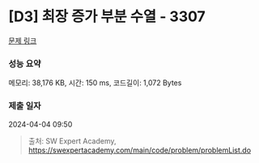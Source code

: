 # [D3] 최장 증가 부분 수열 - 3307 

[문제 링크](https://swexpertacademy.com/main/code/problem/problemDetail.do?contestProbId=AWBOKg-a6l0DFAWr) 

### 성능 요약

메모리: 38,176 KB, 시간: 150 ms, 코드길이: 1,072 Bytes

### 제출 일자

2024-04-04 09:50



> 출처: SW Expert Academy, https://swexpertacademy.com/main/code/problem/problemList.do